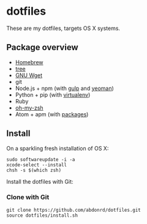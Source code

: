 # dotfiles

These are my dotfiles, targets OS X systems.

## Package overview

* [Homebrew](http://brew.sh)
* [tree](http://mama.indstate.edu/users/ice/tree/)
* [GNU Wget](https://www.gnu.org/software/wget/)
* git
* Node.js + npm (with [gulp](https://github.com/gulpjs/gulp) and [yeoman](https://github.com/yeoman/yeoman))
* Python + pip (with [virtualenv](https://github.com/pypa/virtualenv))
* Ruby
* [oh-my-zsh](https://github.com/robbyrussell/oh-my-zsh)
* Atom + apm (with [packages](atom/packages.list))

## Install

On a sparkling fresh installation of OS X:

    sudo softwareupdate -i -a
    xcode-select --install
    chsh -s $(which zsh)

Install the dotfiles with Git:

### Clone with Git

    git clone https://github.com/abdonrd/dotfiles.git
    source dotfiles/install.sh
